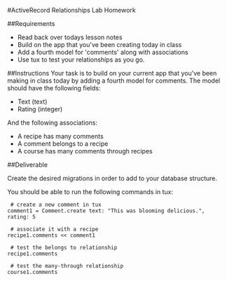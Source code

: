 #ActiveRecord Relationships Lab Homework

##Requirements
- Read back over todays lesson notes
- Build on the app that you've been creating today in class
- Add a fourth model for 'comments' along with associations
- Use tux to test your relationships as you go.
 
##Instructions
Your task is to build on your current app that you've been making in class today by adding a fourth model for comments. The model should have the following fields:

- Text (text)
- Rating (integer)

And the following associations:

- A recipe has many comments
- A comment belongs to a recipe
- A course has many comments through recipes

##Deliverable

Create the desired migrations in order to add to your database structure.

You should be able to run the following commands in tux:

```
 # create a new comment in tux
comment1 = Comment.create text: "This was blooming delicious.", rating: 5

 # associate it with a recipe
recipe1.comments << comment1
 
 # test the belongs to relationship
recipe1.comments 

 # test the many-through relationship
course1.comments
